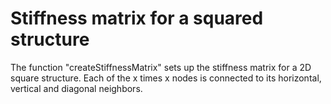 # Stiffness matrix for a squared structure

The function "createStiffnessMatrix" sets up the stiffness matrix for a 2D square structure.
Each of the x times x nodes is connected to its horizontal, vertical and diagonal neighbors.

